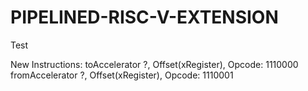 # PIPELINED-RISC-V-EXTENSION
Test

New Instructions:
toAccelerator ?, Offset(xRegister),   Opcode: 1110000
fromAccelerator ?, Offset(xRegister), Opcode: 1110001
